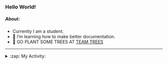 ### Hello World!

##### About:
- Currently I am a student.
- 🌱 I’m learning how to make better documentation.
- 🌱 GO PLANT SOME TREES AT [TEAM TREES](https://teamtrees.org/)

---
<details>
  <summary>:zap: My Activity:</summary>
  
<!--START_SECTION:waka-->
![Code Time](http://img.shields.io/badge/Code%20Time-1%2C157%20hrs%2047%20mins-blue)

**I'm a Night 🦉** 

```text
🌞 Morning                1814 commits        ██░░░░░░░░░░░░░░░░░░░░░░░   09.96 % 
🌆 Daytime                6223 commits        █████████░░░░░░░░░░░░░░░░   34.16 % 
🌃 Evening                5194 commits        ███████░░░░░░░░░░░░░░░░░░   28.51 % 
🌙 Night                  4986 commits        ███████░░░░░░░░░░░░░░░░░░   27.37 % 
```
📅 **I'm Most Productive on Wednesday** 

```text
Monday                   2603 commits        ████░░░░░░░░░░░░░░░░░░░░░   14.29 % 
Tuesday                  2477 commits        ███░░░░░░░░░░░░░░░░░░░░░░   13.60 % 
Wednesday                4251 commits        ██████░░░░░░░░░░░░░░░░░░░   23.34 % 
Thursday                 2334 commits        ███░░░░░░░░░░░░░░░░░░░░░░   12.81 % 
Friday                   1852 commits        ███░░░░░░░░░░░░░░░░░░░░░░   10.17 % 
Saturday                 1604 commits        ██░░░░░░░░░░░░░░░░░░░░░░░   08.80 % 
Sunday                   3096 commits        ████░░░░░░░░░░░░░░░░░░░░░   17.00 % 
```


📊 **This Week I Spent My Time On** 

```text
🔥 Editors: 
VS Code                  4 hrs 12 mins       █████████████████████████   100.00 % 

🐱‍💻 Projects: 
praise                   4 hrs 11 mins       █████████████████████████   99.52 % 
CSF31                    1 min               ░░░░░░░░░░░░░░░░░░░░░░░░░   00.48 % 
```


 Last Updated on 09/08/2023 11:10:05 UTC
<!--END_SECTION:waka-->
</details>
